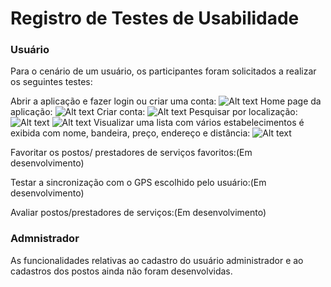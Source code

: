 # Registro de Testes de Usabilidade

### **Usuário**

Para o cenário de um usuário, os participantes foram solicitados a realizar os seguintes testes:

Abrir a aplicação e fazer login ou criar uma conta:
 ![Alt text](<img/Teste de usabilidade/Home.png> ) 
Home page da aplicação:
 ![Alt text](<img/Teste de usabilidade/Meu perfil.png>)
Criar conta:
 ![Alt text](<img/Teste de usabilidade/Meu perfil cadastro.png>)
Pesquisar por localização:
 ![Alt text](<img/Teste de usabilidade/Maps1.png>)
 ![Alt text](<img/Teste de usabilidade/Maps2.png>)
Visualizar uma lista com vários estabelecimentos é exibida com nome, bandeira, preço, endereço e distância:
![Alt text](<img/Teste de usabilidade/Lista de postos.png>)

Favoritar os postos/ prestadores de serviços favoritos:(Em desenvolvimento)

Testar a sincronização com o GPS escolhido pelo usuário:(Em desenvolvimento)

Avaliar postos/prestadores de serviços:(Em desenvolvimento)

### **Admnistrador**

As funcionalidades relativas ao cadastro do usuário administrador e ao cadastros dos postos ainda não foram desenvolvidas. 
